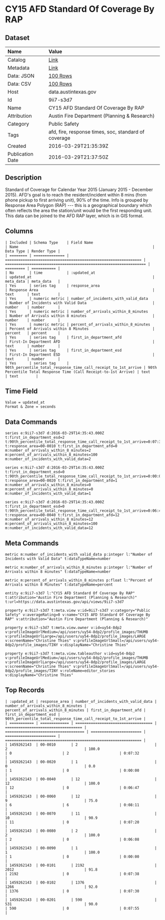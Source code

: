 # CY15 AFD Standard Of Coverage By RAP

## Dataset

| Name | Value |
| :--- | :---- |
| Catalog | [Link](https://catalog.data.gov/dataset/cy15-afd-standard-of-coverage-by-rap) |
| Metadata | [Link](https://data.austintexas.gov/api/views/9ii7-s3d7) |
| Data: JSON | [100 Rows](https://data.austintexas.gov/api/views/9ii7-s3d7/rows.json?max_rows=100) |
| Data: CSV | [100 Rows](https://data.austintexas.gov/api/views/9ii7-s3d7/rows.csv?max_rows=100) |
| Host | data.austintexas.gov |
| Id | 9ii7-s3d7 |
| Name | CY15 AFD Standard Of Coverage By RAP |
| Attribution | Austin Fire Department (Planning & Research) |
| Category | Public Safety |
| Tags | afd, fire, response times, soc, standard of coverage |
| Created | 2016-03-29T21:35:39Z |
| Publication Date | 2016-03-29T21:37:50Z |

## Description

Standard of Coverage for Calendar Year 2015 (January 2015 - December 2015). AFD's goal is to reach the resident/incident within 8 mins (from phone pickup to first arriving unit), 90% of the time. Info is grouped by Response Area Polygon (RAP) --- this is a geographical boundary which often reflects the area the station/unit would be the first responding unit. This data can be joined to the AFD RAP layer, which is in GIS format.

## Columns

```ls
| Included | Schema Type    | Field Name                                                     | Name                                                             | Data Type | Render Type |
| ======== | ============== | ============================================================== | ================================================================ | ========= | =========== |
| No       | time           | :updated_at                                                    | updated_at                                                       | meta_data | meta_data   |
| Yes      | series tag     | response_area                                                  | Response Area                                                    | text      | text        |
| Yes      | numeric metric | number_of_incidents_with_valid_data                            | Number of Incidents with Valid Data                              | number    | number      |
| Yes      | numeric metric | number_of_arrivals_within_8_minutes                            | Number of Arrivals within 8 minutes                              | number    | number      |
| Yes      | numeric metric | percent_of_arrivals_within_8_minutes                           | Percent of Arrivals within 8 Minutes                             | percent   | percent     |
| Yes      | series tag     | first_in_department_afd                                        | First-In Department AFD                                          | text      | number      |
| Yes      | series tag     | first_in_department_esd                                        | First-In Department ESD                                          | text      | number      |
| Yes      | series tag     | 90th_percentile_total_response_time_call_receipt_to_1st_arrive | 90th Percentile Total Response Time (Call Receipt-to-1st Arrive) | text      | text        |
```

## Time Field

```ls
Value = updated_at
Format & Zone = seconds
```

## Data Commands

```ls
series e:9ii7-s3d7 d:2016-03-29T14:35:43.000Z t:first_in_department_esd=2 t:90th_percentile_total_response_time_call_receipt_to_1st_arrive=0:07:32 t:response_area=00-0010 t:first_in_department_afd=0 m:number_of_arrivals_within_8_minutes=2 m:percent_of_arrivals_within_8_minutes=100 m:number_of_incidents_with_valid_data=2

series e:9ii7-s3d7 d:2016-03-29T14:35:43.000Z t:first_in_department_esd=0 t:90th_percentile_total_response_time_call_receipt_to_1st_arrive=0:00:00 t:response_area=00-0020 t:first_in_department_afd=1 m:number_of_arrivals_within_8_minutes=0 m:percent_of_arrivals_within_8_minutes=0 m:number_of_incidents_with_valid_data=1

series e:9ii7-s3d7 d:2016-03-29T14:35:43.000Z t:first_in_department_esd=0 t:90th_percentile_total_response_time_call_receipt_to_1st_arrive=0:06:47 t:response_area=00-0040 t:first_in_department_afd=12 m:number_of_arrivals_within_8_minutes=12 m:percent_of_arrivals_within_8_minutes=100 m:number_of_incidents_with_valid_data=12
```

## Meta Commands

```ls
metric m:number_of_incidents_with_valid_data p:integer l:"Number of Incidents with Valid Data" t:dataTypeName=number

metric m:number_of_arrivals_within_8_minutes p:integer l:"Number of Arrivals within 8 minutes" t:dataTypeName=number

metric m:percent_of_arrivals_within_8_minutes p:float l:"Percent of Arrivals within 8 Minutes" t:dataTypeName=percent

entity e:9ii7-s3d7 l:"CY15 AFD Standard Of Coverage By RAP" t:attribution="Austin Fire Department (Planning & Research)" t:url=https://data.austintexas.gov/api/views/9ii7-s3d7

property e:9ii7-s3d7 t:meta.view v:id=9ii7-s3d7 v:category="Public Safety" v:averageRating=0 v:name="CY15 AFD Standard Of Coverage By RAP" v:attribution="Austin Fire Department (Planning & Research)"

property e:9ii7-s3d7 t:meta.view.owner v:id=uy54-8dp2 v:profileImageUrlMedium=/api/users/uy54-8dp2/profile_images/THUMB v:profileImageUrlLarge=/api/users/uy54-8dp2/profile_images/LARGE v:screenName="Christine Thies" v:profileImageUrlSmall=/api/users/uy54-8dp2/profile_images/TINY v:displayName="Christine Thies"

property e:9ii7-s3d7 t:meta.view.tableauthor v:id=uy54-8dp2 v:profileImageUrlMedium=/api/users/uy54-8dp2/profile_images/THUMB v:profileImageUrlLarge=/api/users/uy54-8dp2/profile_images/LARGE v:screenName="Christine Thies" v:profileImageUrlSmall=/api/users/uy54-8dp2/profile_images/TINY v:roleName=editor_stories v:displayName="Christine Thies"
```

## Top Records

```ls
| :updated_at | response_area | number_of_incidents_with_valid_data | number_of_arrivals_within_8_minutes | percent_of_arrivals_within_8_minutes | first_in_department_afd | first_in_department_esd | 90th_percentile_total_response_time_call_receipt_to_1st_arrive | 
| =========== | ============= | =================================== | =================================== | ==================================== | ======================= | ======================= | ============================================================== | 
| 1459262143  | 00-0010       | 2                                   | 2                                   | 100.0                                | 0                       | 2                       | 0:07:32                                                        | 
| 1459262143  | 00-0020       | 1                                   | 0                                   | 0.0                                  | 1                       | 0                       | 0:00:00                                                        | 
| 1459262143  | 00-0040       | 12                                  | 12                                  | 100.0                                | 12                      | 0                       | 0:06:47                                                        | 
| 1459262143  | 00-0060       | 12                                  | 9                                   | 75.0                                 | 6                       | 6                       | 0:08:11                                                        | 
| 1459262143  | 00-0070       | 11                                  | 10                                  | 90.9                                 | 11                      | 0                       | 0:07:20                                                        | 
| 1459262143  | 00-0080       | 2                                   | 2                                   | 100.0                                | 2                       | 0                       | 0:06:08                                                        | 
| 1459262143  | 00-0090       | 1                                   | 1                                   | 100.0                                | 1                       | 0                       | 0:00:00                                                        | 
| 1459262143  | 00-0101       | 2192                                | 2012                                | 91.8                                 | 2192                    | 0                       | 0:07:38                                                        | 
| 1459262143  | 00-0102       | 1376                                | 1266                                | 92.0                                 | 1376                    | 0                       | 0:07:30                                                        | 
| 1459262143  | 00-0201       | 590                                 | 531                                 | 90.0                                 | 590                     | 0                       | 0:07:55                                                        | 
```